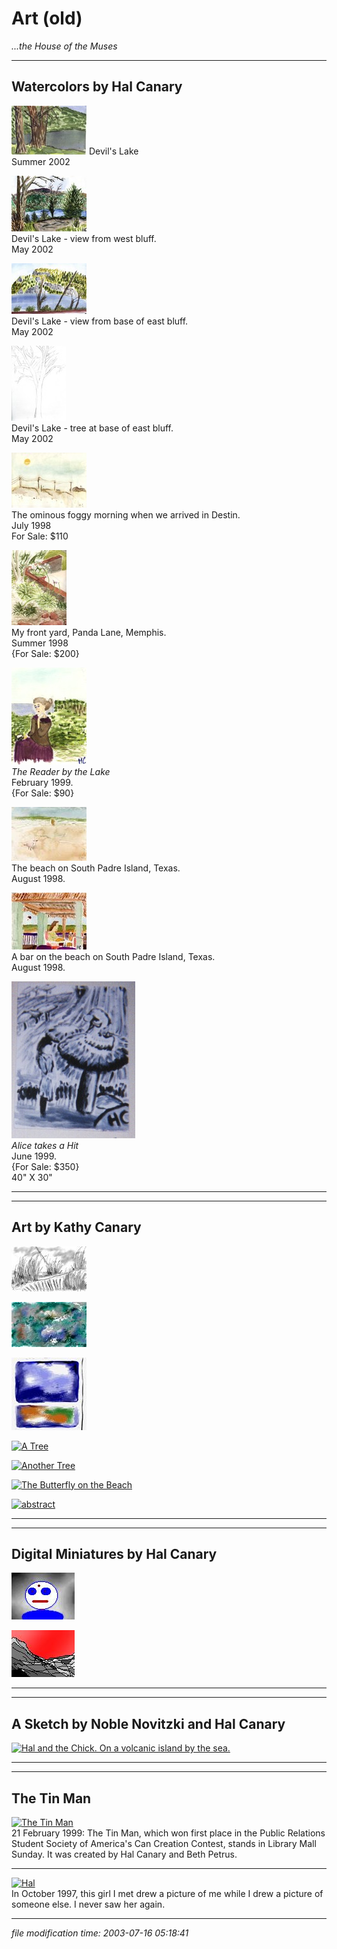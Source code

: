 Art (old)
=========

_...the House of the Muses_

* * *

Watercolors by Hal Canary
-------------------------

[![](/art/thumb/devil-04.jpg)](/art/devil-04.jpg) Devil's Lake  
Summer 2002

[![ ](/art/thumb/devil-01.jpg)](/art/devil-01.jpg)  
Devil's Lake - view from west bluff.  
May 2002

[![ ](/art/thumb/devil-02.jpg)](/art/devil-02.jpg)  
Devil's Lake - view from base of east bluff.  
May 2002

[![ ](/art/thumb/devil-03.jpg)](/art/devil-03.jpg)  
Devil's Lake - tree at base of east bluff.  
May 2002

[![Foggy Destin Beach, 1998](/art/thumb/destin.jpg)](/art/destin.jpg)  
The ominous foggy morning when we arrived in Destin.  
July 1998  
For Sale: $110

[![My Front Garden, Panda Lane, Memphis](/art/thumb/frontgarden.jpg)](/art/frontgarden.jpg)  
My front yard, Panda Lane, Memphis.  
Summer 1998  
{For Sale: $200}

[![The Reader](/art/reader.jpg)](/art/reader.jpg)  
_The Reader by the Lake_  
February 1999.  
{For Sale: $90}

[![South Padre Beach](/art/thumb/padre1.jpg)](/art/padre1.jpg)  
The beach on South Padre Island, Texas.  
August 1998.

[![South Padre Bar](/art/thumb/padre2.jpg)](/art/padre2.jpg)  
A bar on the beach on South Padre Island, Texas.  
August 1998.

[![Alice takes a Hit](/art/alice.jpg)](/art/alice.jpg)  
_Alice takes a Hit_  
June 1999.  
{For Sale: $350}  
40" X 30"

* * *

* * *

Art by Kathy Canary
-------------------

[![Virginia Beach](/art/thumb/kc1.jpg)](/art/kc1.jpg)

[![abstract](/art/thumb/kc2.jpg)](/art/kc2.jpg)

[![abstract](/art/thumb/kc3.jpg)](/art/kc3.jpg)

[![A Tree](/art/thumb/kc4.jpg)](/art/kc4.gif)

[![Another Tree](/art/thumb/kc5.jpg)](/art/kc5.gif)

[![The Butterfly on the Beach](/art/thumb/kc6.jpg)](/art/kc6.gif)

[![abstract](/art/thumb/kc7.gif)](/art/kc7.gif)

* * *

* * *

Digital Miniatures by Hal Canary
--------------------------------

[![Round Headed Boy](/art/roundboy.jpg)](/art/roundboy.jpg)

[![The Red Sky of Barsoom](/art/redsky.jpg)](/art/redsky.jpg)

* * *

* * *

A Sketch by Noble Novitzki and Hal Canary
-----------------------------------------

[![Hal and the Chick.  On a volcanic island by the sea.](/art/nob_s.jpg)](/art/nob.jpg)

* * *

* * *

The Tin Man
-----------

[![The Tin Man](/art/tinman_s.jpg)](/art/tinman.jpg)  
21 February 1999: The Tin Man, which won first place in the Public Relations Student Society of America's Can Creation Contest, stands in Library Mall Sunday. It was created by Hal Canary and Beth Petrus.

* * *

[![Hal](/art/haldrawn_s.gif)](/art/haldrawn.gif)  
In October 1997, this girl I met drew a picture of me while I drew a picture of someone else. I never saw her again.

* * *

<div class="rightside"><em>file modification time: 2003-07-16 05:18:41</em></div>
